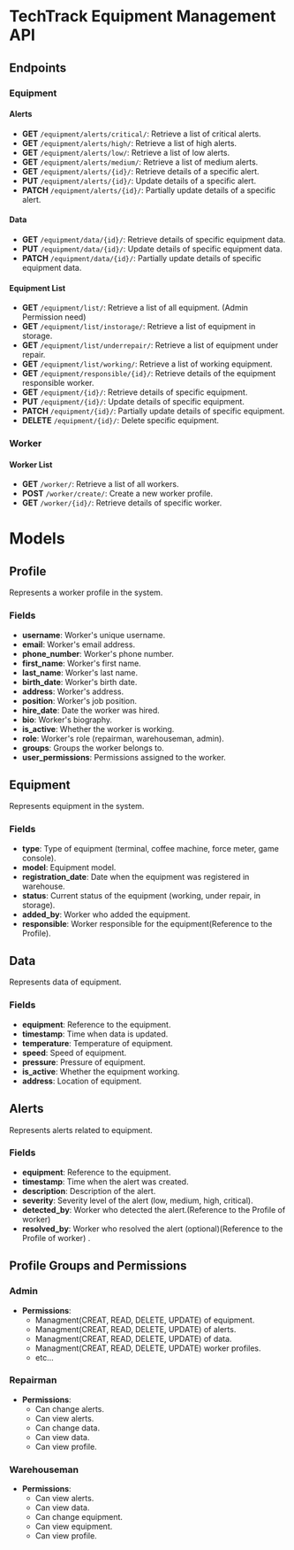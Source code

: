 # TechTrack Equipment Management API


## Endpoints

### Equipment

#### Alerts
- **GET** `/equipment/alerts/critical/`: Retrieve a list of critical alerts.
- **GET** `/equipment/alerts/high/`: Retrieve a list of high alerts.
- **GET** `/equipment/alerts/low/`: Retrieve a list of low alerts.
- **GET** `/equipment/alerts/medium/`: Retrieve a list of medium alerts.
- **GET** `/equipment/alerts/{id}/`: Retrieve details of a specific alert.
- **PUT** `/equipment/alerts/{id}/`: Update details of a specific alert.
- **PATCH** `/equipment/alerts/{id}/`: Partially update details of a specific alert.

#### Data
- **GET** `/equipment/data/{id}/`: Retrieve details of specific equipment data.
- **PUT** `/equipment/data/{id}/`: Update details of specific equipment data.
- **PATCH** `/equipment/data/{id}/`: Partially update details of specific equipment data.

#### Equipment List
- **GET** `/equipment/list/`: Retrieve a list of all equipment.  (Admin Permission need)
- **GET** `/equipment/list/instorage/`: Retrieve a list of equipment in storage.
- **GET** `/equipment/list/underrepair/`: Retrieve a list of equipment under repair.
- **GET** `/equipment/list/working/`: Retrieve a list of working equipment.
- **GET** `/equipment/responsible/{id}/`: Retrieve details of the equipment responsible worker.
- **GET** `/equipment/{id}/`: Retrieve details of specific equipment.
- **PUT** `/equipment/{id}/`: Update details of specific equipment.
- **PATCH** `/equipment/{id}/`: Partially update details of specific equipment.  
- **DELETE** `/equipment/{id}/`: Delete specific equipment.   

### Worker

#### Worker List
- **GET** `/worker/`: Retrieve a list of all workers.  
- **POST** `/worker/create/`: Create a new worker profile. 
- **GET** `/worker/{id}/`: Retrieve details of specific worker. 


# Models

## Profile
Represents a worker profile in the system.

### Fields
- **username**: Worker's unique username.
- **email**: Worker's email address.
- **phone_number**: Worker's phone number.
- **first_name**: Worker's first name.
- **last_name**: Worker's last name.
- **birth_date**: Worker's birth date.
- **address**: Worker's address.
- **position**: Worker's job position.
- **hire_date**: Date the worker was hired.
- **bio**: Worker's biography.
- **is_active**: Whether the worker is working.
- **role**: Worker's role (repairman, warehouseman, admin).
- **groups**: Groups the worker belongs to.
- **user_permissions**: Permissions assigned to the worker.

## Equipment
Represents equipment in the system.

### Fields
- **type**: Type of equipment (terminal, coffee machine, force meter, game console).
- **model**: Equipment model.
- **registration_date**: Date when the equipment was registered in warehouse.
- **status**: Current status of the equipment (working, under repair, in storage).
- **added_by**: Worker who added the equipment.
- **responsible**: Worker responsible for the equipment(Reference to the Profile).

## Data
Represents data of equipment.

### Fields
- **equipment**: Reference to the equipment.
- **timestamp**: Time when data is updated.
- **temperature**: Temperature of equipment.
- **speed**: Speed of equipment.
- **pressure**: Pressure  of equipment.
- **is_active**: Whether the equipment working.
- **address**: Location of equipment.

## Alerts
Represents alerts related to equipment.

### Fields
- **equipment**: Reference to the equipment.
- **timestamp**: Time when the alert was created.
- **description**: Description of the alert.
- **severity**: Severity level of the alert (low, medium, high, critical).
- **detected_by**: Worker who detected the alert.(Reference to the Profile of worker)
- **resolved_by**: Worker who resolved the alert (optional)(Reference to the Profile of worker) .

  
## Profile Groups and Permissions

### Admin
- **Permissions**:
  - Managment(CREAT, READ, DELETE, UPDATE) of equipment.
  - Managment(CREAT, READ, DELETE, UPDATE) of alerts.
  - Managment(CREAT, READ, DELETE, UPDATE) of data.
  - Managment(CREAT, READ, DELETE, UPDATE) worker profiles.
  - etc...

### Repairman
- **Permissions**:
  - Can change alerts.
  - Can view alerts.
  - Can change data.
  - Can view data.
  - Can view profile.

### Warehouseman
- **Permissions**:
  - Can view alerts.
  - Can view data.
  - Can change equipment.
  - Can view equipment.
  - Can view profile.
